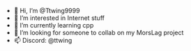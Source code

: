 - 👋 Hi, I’m @Ttwing9999
- 👀 I’m interested in Internet stuff
- 🌱 I’m currently learning cpp
- 💞️ I’m looking for someone to collab on my MorsLag project
- 📫 Discord: @ttwing

<!---
Ttwing9999/Ttwing9999 is a ✨ special ✨ repository because its `README.md` (this file) appears on your GitHub profile.
You can click the Preview link to take a look at your changes.
--->
